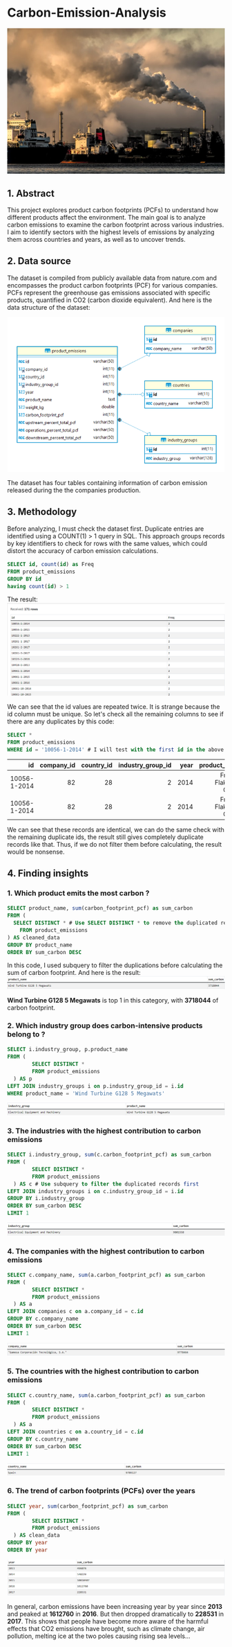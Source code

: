 # Carbon-Emission-Analysis
![](images/carbon_emission.jpg)
## 1. Abstract
This project explores product carbon footprints (PCFs) to understand how different products affect the environment. The main goal is to analyze carbon emissions to examine the carbon footprint across various industries. I aim to identify sectors with the highest levels of emissions by analyzing them across countries and years, as well as to uncover trends.

## 2. Data source
The dataset is compiled from publicly available data from nature.com and encompasses the product carbon footprints (PCF) for various companies. PCFs represent the greenhouse gas emissions associated with specific products, quantified in CO2 (carbon dioxide equivalent). And here is the data structure of the dataset:

![](images/data_structure.png)

The dataset has four tables containing information of carbon emission released during the the companies production.

## 3. Methodology
Before analyzing, I must check the dataset first. Duplicate entries are identified using a COUNT(1) > 1 query in SQL. This approach groups records by key identifiers to check for rows with the same values, which could distort the accuracy of carbon emission calculations.
```sql
SELECT id, count(id) as Freq
FROM product_emissions
GROUP BY id
having count(id) > 1
```
The result:
![](images/duplicated.png)

We can see that the id values ​​are repeated twice. It is strange because the id column must be unique. So let's check all the remaining columns to see if there are any duplicates by this code:
```sql
SELECT *
FROM product_emissions
WHERE id = '10056-1-2014' # I will test with the first id in the above result first
```
| id           | company_id | country_id | industry_group_id | year | product_name             | weight_kg | carbon_footprint_pcf | upstream_percent_total_pcf | operations_percent_total_pcf | downstream_percent_total_pcf | 
| -----------: | ---------: | ---------: | ----------------: | ---: | -----------------------: | --------: | -------------------: | -------------------------: | ---------------------------: | ---------------------------: | 
| 10056-1-2014 | 82         | 28         | 2                 | 2014 | Frosted Flakes(R) Cereal | 0.7485    | 2                    | 57.50                      | 30.00                        | 12.50                        | 
| 10056-1-2014 | 82         | 28         | 2                 | 2014 | Frosted Flakes(R) Cereal | 0.7485    | 2                    | 57.50                      | 30.00                        | 12.50                        | 

We can see that these records are identical, we can do the same check with the remaining duplicate ids, the result still gives completely duplicate records like that. Thus, if we do not filter them before calculating, the result would be nonsense.

## 4. Finding insights
### 1. Which product emits the most carbon ?
```sql
SELECT product_name, sum(carbon_footprint_pcf) as sum_carbon
FROM (
  SELECT DISTINCT * # Use SELECT DISTINCT * to remove the duplicated records
	FROM product_emissions
) AS cleaned_data
GROUP BY product_name
ORDER BY sum_carbon DESC
```
In this code, I used subquery to filter the duplications before calculating the sum of carbon footprint. And here is the result:
![](images/top_1.png)

**Wind Turbine G128 5 Megawats** is top 1 in this category, with **3718044** of carbon footprint.

### 2. Which industry group does carbon-intensive products belong to ?
```sql
SELECT i.industry_group, p.product_name
FROM (
  		SELECT DISTINCT *
  		FROM product_emissions
  ) AS p
LEFT JOIN industry_groups i on p.industry_group_id = i.id
WHERE product_name = 'Wind Turbine G128 5 Megawats'
```
![](images/top_1_product.png)

### 3. The industries with the highest contribution to carbon emissions
```sql
SELECT i.industry_group, sum(c.carbon_footprint_pcf) as sum_carbon
FROM (
  		SELECT DISTINCT *
  		FROM product_emissions
  ) AS c # Use subquery to filter the duplicated records first
LEFT JOIN industry_groups i on c.industry_group_id = i.id
GROUP BY i.industry_group
ORDER BY sum_carbon DESC
LIMIT 1
```
![](images/top_1_industry.png)

### 4. The companies with the highest contribution to carbon emissions
```sql
SELECT c.company_name, sum(a.carbon_footprint_pcf) as sum_carbon
FROM (
  		SELECT DISTINCT *
  		FROM product_emissions
  ) AS a
LEFT JOIN companies c on a.company_id = c.id
GROUP BY c.company_name
ORDER BY sum_carbon DESC
LIMIT 1
```
![](images/top_1_company.png)

### 5. The countries with the highest contribution to carbon emissions
```sql
SELECT c.country_name, sum(a.carbon_footprint_pcf) as sum_carbon
FROM (
  		SELECT DISTINCT *
  		FROM product_emissions
  ) AS a
LEFT JOIN countries c on a.country_id = c.id
GROUP BY c.country_name
ORDER BY sum_carbon DESC
LIMIT 1
```
![](images/top_1_country.png)

### 6. The trend of carbon footprints (PCFs) over the years
```sql
SELECT year, sum(carbon_footprint_pcf) as sum_carbon
FROM (
  		SELECT DISTINCT *
  		FROM product_emissions
  ) AS clean_data
GROUP BY year
ORDER BY year
```
![](images/trend.png)

In general, carbon emissions have been increasing year by year since **2013** and peaked at **1612760** in **2016**. But then dropped dramatically to **228531** in **2017**. This shows that people have become more aware of the harmful effects that CO2 emissions have brought, such as climate change, air pollution, melting ice at the two poles causing rising sea levels...
